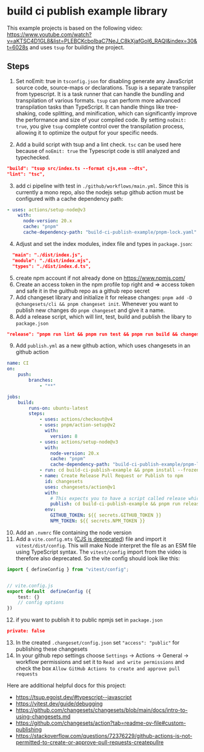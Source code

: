 # build ci publish example library

This example projects is based on the following video: https://www.youtube.com/watch?v=aKTSC4D1GL8&list=PLEBCKcboIbaC7NeJ_C8kXjafGoI6_RAQI&index=30&t=6028s and uses `tsup` for building the project.


## Steps
1. Set noEmit: true in `tsconfig.json` for disabling generate any JavaScript source code, source-maps or declarations. Tsup is a separate transpiler from typescript. It is a task runner that can handle the bundling and transpilation of various formats. `tsup` can perform more advanced transpilation tasks than TypeScript. It can handle things like tree-shaking, code splitting, and minification, which can significantly improve the performance and size of your compiled code. By setting `noEmit: true`, you give `tsup` complete control over the transpilation process, allowing it to optimize the output for your specific needs.

2. Add a build script with tsup and a lint check. `tsc` can be used here because of `noEmit: true` the Typescript code is still analyzed and typechecked.
```json
"build": "tsup src/index.ts --format cjs,esm --dts",
"lint": "tsc",
```
3. add ci pipeline with test in `./github/workflows/main.yml`. Since this is currently a mono repo, also the nodejs setup github action must be configured with a cache dependency path:
```yml
- uses: actions/setup-node@v3
    with:
      node-version: 20.x
      cache: "pnpm"
      cache-dependency-path: "build-ci-publish-example/pnpm-lock.yaml"
```
4. Adjust and set the index modules, index file and types in `package.json`:
```json
  "main": "./dist/index.js",
  "module": "./dist/index.mjs",
  "types": "./dist/index.d.ts",
```

5. create npm account if not already done on https://www.npmjs.com/
6. Create an access token in the npm profile top right and => access token and safe it in the guithub repo as a github repo secret
7. Add changeset library and initialize it for release changes: `pnpm add -D @changesets/cli && pnpm changeset init`. Whenever you want to publish new changes  do `pnpm changeset` and give it a name.
8. Add a release script, which will lint, test, build and publish the libary to `package.json`
```json
"release": "pnpm run lint && pnpm run test && pnpm run build && changeset publish"
```
9. Add `publish.yml` as a new github action, which uses changesets in an github action
```yml
name: CI
on: 
    push: 
        branches: 
            - "**"

jobs:
    build:
        runs-on: ubuntu-latest
        steps:
            - uses: actions/checkout@v4
            - uses: pnpm/action-setup@v2
              with:
                version: 8
            - uses: actions/setup-node@v3
              with:
                node-version: 20.x
                cache: "pnpm"
                cache-dependency-path: "build-ci-publish-example/pnpm-lock.yaml"
            - run: cd build-ci-publish-example && pnpm install --frozen-lockfile
            - name: Create Release Pull Request or Publish to npm
              id: changesets
              uses: changesets/action@v1
              with:
                # This expects you to have a script called release which does a build for your packages and calls changeset publish
                publish: cd build-ci-publish-example && pnpm run release
              env:
                GITHUB_TOKEN: ${{ secrets.GITHUB_TOKEN }}
                NPM_TOKEN: ${{ secrets.NPM_TOKEN }}
```
10. Add an `.nvmrc` file containing the node version
11. Add a `vite.config.mts` ([CJS is deprecated](https://vitejs.dev/guide/troubleshooting.html#vite-cjs-node-api-deprecated)) file and import it `vitest/dist/config`. This will make Node interpret the file as an ESM file using TypeScript syntax. The `vitest/config` import from the video is therefore also deprecated. So the vite config should look like this:
```typescript
import { defineConfig } from "vitest/config";


// vite.config.js
export default  defineConfig ({
    test: {}
    // config options
})
```
12. if you want to publish it to public npmjs set in `package.json`
```json 
private: false
```
13. In the created `.changeset/config.json` set `"access": "public"` for publishing these changesets
14. In your github repo settings choose `Settings` -> Actions -> General -> workflow permissions and set it to `Read and write permissions` and check the box `Allow GitHub Actions to create and approve pull requests`



Here are additional helpful docs for this project:
- https://tsup.egoist.dev/#typescript--javascript
- https://vitest.dev/guide/debugging
- https://github.com/changesets/changesets/blob/main/docs/intro-to-using-changesets.md
- https://github.com/changesets/action?tab=readme-ov-file#custom-publishing
- https://stackoverflow.com/questions/72376229/github-actions-is-not-permitted-to-create-or-approve-pull-requests-createpullre